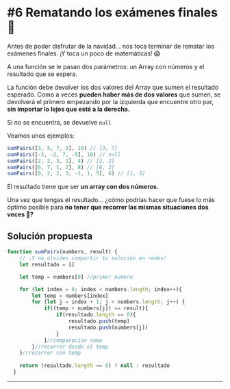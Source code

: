 # #6 Rematando los exámenes finales 📄

Antes de poder disfrutar de la navidad... nos toca terminar de rematar los exámenes finales. 
¡Y toca un poco de matemáticas! 😱

A una función se le pasan dos parámetros: un Array con números y el resultado que se espera.

La función debe devolver los dos valores del Array que sumen el resultado esperado. Como a veces **pueden haber más de dos valores** que sumen, se devolverá el primero empezando por la izquierda que encuentre otro par, **sin importar lo lejos que esté a la derecha.**

Si no se encuentra, se devuelve ```null```

Veamos unos ejemplos:

```javascript
sumPairs([3, 5, 7, 2], 10) // [3, 7]
sumPairs([-3, -2, 7, -5], 10) // null
sumPairs([2, 2, 3, 1], 4) // [2, 2]
sumPairs([6, 7, 1, 2], 8) // [6, 2]
sumPairs([0, 2, 2, 3, -1, 1, 5], 6) // [1, 5]
```

El resultado tiene que ser **un array con dos números.**

Una vez que tengas el resultado... ¿cómo podrías hacer que fuese lo más óptimo posible para **no tener que recorrer las mismas situaciones dos veces 🤔?**

## Solución propuesta

```javascript
function sumPairs(numbers, result) {
    // ¡Y no olvides compartir tu solución en redes!
    let resultado = []

    let temp = numbers[0] //primer numero

    for (let index = 0; index < numbers.length; index++){
        let temp = numbers[index]
        for (let j = index + 1; j < numbers.length; j++) {
            if((temp + numbers[j]) == result){
                if(resultado.length == 0){
                    resultado.push(temp)
                    resultado.push(numbers[j])
                }
            }//comparacion suma
        }//recorrer desde el temp
    }//recorrer con temp
    
    return (resultado.length == 0) ? null : resultado 
  }
```

---